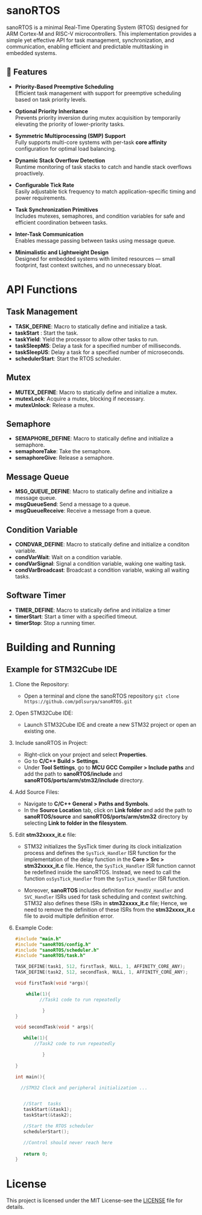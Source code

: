 # sanoRTOS
sanoRTOS is a minimal Real-Time Operating System (RTOS) designed for ARM Cortex-M and RISC-V microcontrollers. This implementation provides a simple yet effective API for task management, synchronization, and communication, enabling efficient and predictable multitasking in embedded systems.

## 🚀 Features

- **Priority-Based Preemptive Scheduling**  
  Efficient task management with support for preemptive scheduling based on task priority levels.

- **Optional Priority Inheritance**  
  Prevents priority inversion during mutex acquisition by temporarily elevating the priority of lower-priority tasks.

- **Symmetric Multiprocessing (SMP) Support**  
  Fully supports multi-core systems with per-task **core affinity** configuration for optimal load balancing.

- **Dynamic Stack Overflow Detection**  
  Runtime monitoring of task stacks to catch and handle stack overflows proactively.

- **Configurable Tick Rate**  
  Easily adjustable tick frequency to match application-specific timing and power requirements.

- **Task Synchronization Primitives**  
  Includes mutexes, semaphores, and condition variables for safe and efficient coordination between tasks.

- **Inter-Task Communication**  
  Enables message passing between tasks using message queue.

- **Minimalistic and Lightweight Design**  
  Designed for embedded systems with limited resources — small footprint, fast context switches, and no unnecessary bloat.


# API Functions


## Task Management

- **TASK_DEFINE**: Macro to statically define and initialize a task.
- **taskStart** : Start the task.
- **taskYield**: Yield the processor to allow other tasks to run.
- **taskSleepMS**: Delay a task for a specified number of milliseconds.
- **taskSleepUS**: Delay a task for a specified number of microseconds.
- **schedulerStart**: Start the RTOS scheduler.


## Mutex

- **MUTEX_DEFINE**: Macro to statically define and initialize a mutex.
- **mutexLock**: Acquire a mutex, blocking if necessary.
- **mutexUnlock**: Release a mutex.

## Semaphore

- **SEMAPHORE_DEFINE**: Macro to statically define and initialize a semaphore.
- **semaphoreTake**: Take the semaphore.
- **semaphoreGive**: Release a semaphore.

## Message Queue

- **MSG_QUEUE_DEFINE**: Macro to statically define and initialize a message queue.
- **msgQueueSend**: Send a message to a queue.
- **msgQueueReceive**: Receive a message from a queue.

## Condition Variable

- **CONDVAR_DEFINE**: Macro to statically define and initialize a conditon variable.
- **condVarWait**: Wait on a condition variable.
- **condVarSignal**: Signal a condition variable, waking one waiting task.
- **condVarBroadcast**: Broadcast a condition variable, waking all waiting tasks.

## Software Timer

- **TIMER_DEFINE**: Macro to statically define and initialize a timer
- **timerStart**: Start a timer with a specified timeout.
- **timerStop**: Stop a running timer.

# Building and Running
## Example for STM32Cube IDE

1. Clone the Repository:
   - Open a terminal and clone the sanoRTOS repository
     `git clone https://github.com/pdlsurya/sanoRTOS.git`
2. Open STM32Cube IDE:

   - Launch STM32Cube IDE and create a new STM32 project or open an existing one.

3. Include sanoRTOS in Project:
   - Right-click on your project and select **Properties**.
   - Go to **C/C++ Build > Settings**.
   - Under **Tool Settings**, go to **MCU GCC Compiler > Include paths** and add the path to **sanoRTOS/include** and **sanoRTOS/ports/arm/stm32/include** directory.

4. Add Source Files:
   - Navigate to **C/C++ General > Paths and Symbols**.
   - In the **Source Location** tab, click on **Link folder** and add the path to **sanoRTOS/source** and **sanoRTOS/ports/arm/stm32** directory by selecting **Link to folder in the filesystem**.
     
6. Edit **stm32xxxx_it.c** file:
   - STM32 initializes the SysTick timer during its clock initialization process and defines the `SysTick_Handler` ISR function for the implementation of the delay function in the 
   **Core > Src > stm32xxxx_it.c** file. Hence, the `SysTick_Handler` ISR function cannot be redefined inside the sanoRTOS. Instead, we need to call the function `osSysTick_Handler` from the `SysTick_Handler` ISR function.
    
   - Moreover, **sanoRTOS** includes definition for `PendSV_Handler` and `SVC_Handler` ISRs used for task scheduling and context switching. STM32 also 
   defines these ISRs in **stm32xxxx_it.c** file; Hence, we need to remove the definition of these ISRs from the **stm32xxxx_it.c** file to avoid multiple definition error. 

 
7. Example Code:
    ```c
   #include "main.h"
   #include "sanoRTOS/config.h"
   #include "sanoRTOS/scheduler.h"
   #include "sanoRTOS/task.h"
 
   TASK_DEFINE(task1, 512, firstTask, NULL, 1, AFFINITY_CORE_ANY);
   TASK_DEFINE(task2, 512, secondTask, NULL, 1, AFFINITY_CORE_ANY);

    void firstTask(void *args){

        while(1){
             //Task1 code to run repeatedly

              }
    }

    void secondTask(void * args){

       while(1){
           //Task2 code to run repeatedly

              }
     
    }

    int main(){

      //STM32 Clock and peripheral initialization ...


       //Start  tasks
       taskStart(&task1);
       taskStart(&task2);

       //Start the RTOS scheduler
       schedulerStart();

       //Control should never reach here
     
       return 0;
    }
    
    ```

# License
This project is licensed under the MIT License-see the [LICENSE](LICENSE) file for details.


